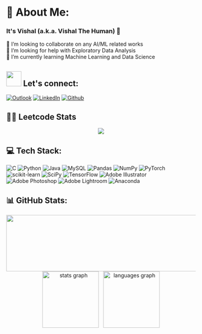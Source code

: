 ###
# 💫 About Me:
### It's Vishal (a.k.a. Vishal The Human) 👋
👯 I’m looking to collaborate on any AI/ML related works<br>🤝 I’m looking for help with Exploratory Data Analysis<br>🌱 I’m currently learning Machine Learning and Data Science<br>

## <img src="https://media.giphy.com/media/LnQjpWaON8nhr21vNW/giphy.gif" width="40"> **Let's connect:** ️
[![Outlook](https://img.shields.io/badge/Microsoft_Outlook-0078D4?style=for-the-badge&logo=microsoft-outlook&logoColor=white)](mailto:vishalatmadurai@outlook.com)
[![LinkedIn](https://img.shields.io/badge/-LinkedIn-0077B5?style=for-the-badge&logo=LinkedIn&logoColor=white)](https://www.linkedin.com/in/vishalthehuman/)
[![Github](https://img.shields.io/badge/-Github-181717?style=for-the-badge&logo=Github&logoColor=white)](https://github.com/VishalTheHuman)


## 🧑‍💻 Leetcode Stats
<p align="center">
  <img  src="https://leetcard.jacoblin.cool/VishalTheHuman?theme=dark&font=ABeeZee&ext=heatmap"/>
</p>


## 💻 Tech Stack:
![C](https://img.shields.io/badge/c-%2300599C.svg?style=for-the-badge&logo=c&logoColor=white) ![Python](https://img.shields.io/badge/python-3670A0?style=for-the-badge&logo=python&logoColor=ffdd54) ![Java](https://img.shields.io/badge/java-%23ED8B00.svg?style=for-the-badge&logo=java&logoColor=white) ![MySQL](https://img.shields.io/badge/mysql-%2300f.svg?style=for-the-badge&logo=mysql&logoColor=white) ![Pandas](https://img.shields.io/badge/pandas-%23150458.svg?style=for-the-badge&logo=pandas&logoColor=white) ![NumPy](https://img.shields.io/badge/numpy-%23013243.svg?style=for-the-badge&logo=numpy&logoColor=white) ![PyTorch](https://img.shields.io/badge/PyTorch-%23EE4C2C.svg?style=for-the-badge&logo=PyTorch&logoColor=white) ![scikit-learn](https://img.shields.io/badge/scikit--learn-%23F7931E.svg?style=for-the-badge&logo=scikit-learn&logoColor=white) ![SciPy](https://img.shields.io/badge/SciPy-%230C55A5.svg?style=for-the-badge&logo=scipy&logoColor=%white) ![TensorFlow](https://img.shields.io/badge/TensorFlow-%23FF6F00.svg?style=for-the-badge&logo=TensorFlow&logoColor=white) ![Adobe Illustrator](https://img.shields.io/badge/adobeillustrator-%23FF9A00.svg?style=for-the-badge&logo=adobeillustrator&logoColor=white) ![Adobe Photoshop](https://img.shields.io/badge/adobephotoshop-%2331A8FF.svg?style=for-the-badge&logo=adobephotoshop&logoColor=white) ![Adobe Lightroom](https://img.shields.io/badge/Adobe%20Lightroom-31A8FF.svg?style=for-the-badge&logo=Adobe%20Lightroom&logoColor=white) ![Anaconda](https://img.shields.io/badge/Anaconda-%2344A833.svg?style=for-the-badge&logo=anaconda&logoColor=white)
## 📊 GitHub Stats:

<img height="150" style="width:800px;" src="https://github-readme-streak-stats.herokuapp.com/?user=vishalthehuman&theme=onedark&hide_border=false" alt="">

<div align="center">
  <img src="https://github-readme-stats.vercel.app/api?username=vishalthehuman&hide_title=false&hide_rank=false&show_icons=true&include_all_commits=true&count_private=true&disable_animations=false&theme=dracula&locale=en&hide_border=false&order=1" height="150" alt="stats graph" />
  &nbsp; <!-- Add a non-breaking space for separation -->
  <img src="https://github-readme-stats.vercel.app/api/top-langs?username=vishalthehuman&locale=en&hide_title=false&layout=compact&card_width=320&langs_count=5&theme=dracula&hide_border=false&order=2" height="150" alt="languages graph" />
</div>
